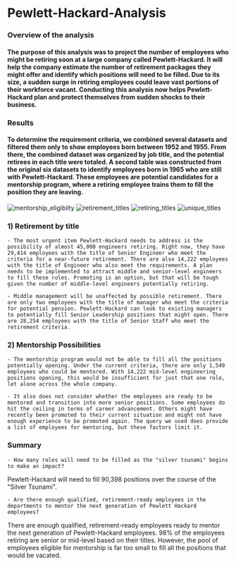 # Pewlett-Hackard-Analysis

### Overview of the analysis
#### The purpose of this analysis was to project the number of employees who might be retiring soon at a large company called Pewlett-Hackard. It will help the company estimate the number of retirement packages they might offer and identify which positions will need to be filled. Due to its size, a sudden surge in retiring employees could leave vast portions of their workforce vacant. Conducting this analysis now helps Pewlett-Hackard plan and protect themselves from sudden shocks to their business.

### Results
#### To determine the requirement criteria, we combined several datasets and filtered them only to show employees born between 1952 and 1955. From there, the combined dataset was organized by job title, and the potential retirees in each title were totaled. A second table was constructed from the original six datasets to identify employees born in 1965 who are still with Pewlett-Hackard. These employees are potential candidates for a mentorship program, where a retiring employee trains them to fill the position they are leaving.


![mentorship_eligibilty](https://user-images.githubusercontent.com/90746609/139150147-787c345c-9a9a-4b30-afbe-dda1bb3db2b8.jpg)
![retirement_titles](https://user-images.githubusercontent.com/90746609/139150149-1774d709-919f-4ec6-8bf3-f7952df2b267.jpg)
![retiring_titles](https://user-images.githubusercontent.com/90746609/139150150-423dfb8b-589e-4c0d-a83e-e2f35d2d89eb.jpg)
![unique_titles](https://user-images.githubusercontent.com/90746609/139150152-05b4e6f1-5152-427d-b2c1-e627aa3a4fd2.jpg)




### 1) Retirement by title
    - The most urgent item Pewlett-Hackard needs to address is the possibility of almost 45,000 engineers retiring. Right now, they have 29,414 employees with the title of Senior Engineer who meet the criteria for a near-future retirement. There are also 14,222 employees with the title of Engineer who also meet the requirements. A plan needs to be implemented to attract middle and senior-level engineers to fill these roles. Promoting is an option, but that will be tough given the number of middle-level engineers potentially retiring.
    
    - Middle management will be unaffected by possible retirement. There are only two employees with the title of manager who meet the criteria for potential pension. Pewlett-Hackard can look to existing managers to potentially fill Senior Leadership positions that might open. There are 28,254 employees with the title of Senior Staff who meet the retirement criteria.
    
    
### 2) Mentorship Possibilities

    - The mentorship program would not be able to fill all the positions potentially opening. Under the current criteria, there are only 1,549 employees who could be mentored. With 14,222 mid-level engineering positions opening, this would be insufficient for just that one role, let alone across the whole company.
    
    - It also does not consider whether the employees are ready to be mentored and transition into more senior positions. Some employees do hit the ceiling in terms of career advancement. Others might have recently been promoted to their current situation and might not have enough experience to be promoted again. The query we used does provide a list of employees for mentoring, but these factors limit it.
    
### Summary
    - How many roles will need to be filled as the "silver tsunami" begins to make an impact?

Pewlett-Hackard will need to fill 90,398 positions over the course of the "Silver Tsunami".

    - Are there enough qualified, retirement-ready employees in the departments to mentor the next generation of Pewlett Hackard employees?

There are enough qualified, retirement-ready employees ready to mentor the next generation of Pewlett-Hackard employees. 98% of the employees retiring are senior or mid-level based on their titles. However, the pool of employees eligible for mentorship is far too small to fill all the positions that would be vacated.


